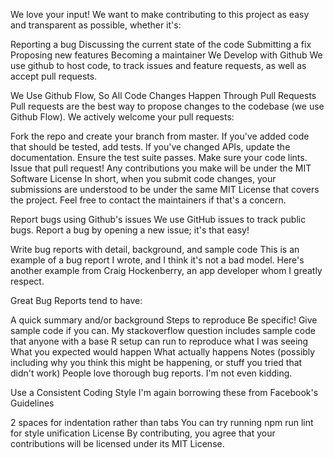We love your input! We want to make contributing to this project as easy and transparent as possible, whether it's:

Reporting a bug
Discussing the current state of the code
Submitting a fix
Proposing new features
Becoming a maintainer
We Develop with Github
We use github to host code, to track issues and feature requests, as well as accept pull requests.

We Use Github Flow, So All Code Changes Happen Through Pull Requests
Pull requests are the best way to propose changes to the codebase (we use Github Flow). We actively welcome your pull requests:

Fork the repo and create your branch from master.
If you've added code that should be tested, add tests.
If you've changed APIs, update the documentation.
Ensure the test suite passes.
Make sure your code lints.
Issue that pull request!
Any contributions you make will be under the MIT Software License
In short, when you submit code changes, your submissions are understood to be under the same MIT License that covers the project. Feel free to contact the maintainers if that's a concern.

Report bugs using Github's issues
We use GitHub issues to track public bugs. Report a bug by opening a new issue; it's that easy!

Write bug reports with detail, background, and sample code
This is an example of a bug report I wrote, and I think it's not a bad model. Here's another example from Craig Hockenberry, an app developer whom I greatly respect.

Great Bug Reports tend to have:

A quick summary and/or background
Steps to reproduce
Be specific!
Give sample code if you can. My stackoverflow question includes sample code that anyone with a base R setup can run to reproduce what I was seeing
What you expected would happen
What actually happens
Notes (possibly including why you think this might be happening, or stuff you tried that didn't work)
People love thorough bug reports. I'm not even kidding.

Use a Consistent Coding Style
I'm again borrowing these from Facebook's Guidelines

2 spaces for indentation rather than tabs
You can try running npm run lint for style unification
License
By contributing, you agree that your contributions will be licensed under its MIT License.

